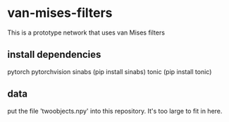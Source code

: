 # van-mises-filters
This is a prototype network that uses van Mises filters


## install dependencies
pytorch
pytorchvision
sinabs (pip install sinabs)
tonic (pip install tonic)

## data
put the file 'twoobjects.npy' into this repository. It's too large to fit in here.
